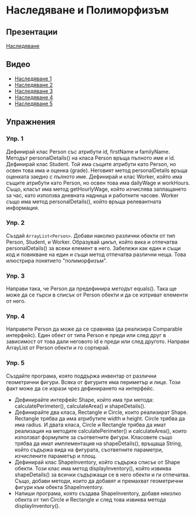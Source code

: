 # Наследяване и Полиморфизъм

## Презентации
[Наследяване](https://docs.google.com/presentation/d/1W3tLHj0riwMPVIoz_Bzm4UmKfxcdOevavVPF2glN81I/edit?usp=sharing)

## Видео
* [Наследяване 1](https://youtu.be/hlXon7_7Lms)
* [Наследяване 2](https://youtu.be/r1kUNPrMLSY)
* [Наследяване 3](https://youtu.be/k-Keo65nJEU)
* [Наследяване 4](https://youtu.be/brAMYDrCv2A)
* [Наследяване 5](https://youtu.be/5z5Nf5O4Vqw)

## Упражнения
 
###  Упр. 1
Дефинирай клас Person със атрибути id, firstName и familyName. Методът personalDetails() на класа Person връща пълното име и id. Дефинирай клас Student. Той има същите атрибути като Person, но освен това има и оценка (grade). Неговият метод personalDetails връща оценката заедно с пълното име. Дефинирай и клас Worker, който има същите атрибути като Person, но освен това има dailyWage и workHours. Също, класът има метод getHourlyWage, който изчислява заплащането за час, като използва дневната надница и работните часове. Worker също има метод personalDetails(), който връща релевантната информация.

###  Упр. 2
Създай `ArrayList<Person>`. Добави наколко различни обекти от тип Person, Student, и Worker. Образувай цикъл, който вика и отпечатва personalDetails() за всеки елемент в него. Забележи как един и същи код и повикване на един и същи метод отпечатва различни неща. Това илюстрира понятието "полиморфизъм". 

###  Упр. 3
Направи така, че Person да предефинира методът equals(). Така ще може да се търси в списък от Person обекти и да се изтриват елементи от него. 

###  Упр. 4
Направете Person да може да се сравнява (да реализира Comparable интерфейс). Един обект от типа Person е преди или след друг в зависимост от това дали неговото id е преди или след другото. Направи ArrayList от Person обекти и го сортирай.

###  Упр. 5
Създайте програма, която поддържа инвентар от различни геометрични фигури. Всяка от фигурите има периметър и лице. Този факт може да се изрази чрез дефинирането на интерфейс.
- Дефинирайте интерфейс Shape, който има три метода: calculatePerimeter(), calculateArea() и shapeDetails(). 
- Дефинирайте два класа, Rectangle и Circle, които реализират Shape. Rectangle трябва да има атрибутите width и height. Circle трябва да има radius. И двата класа, Circle и Rectangle трябва да имат реализация на методите calculatePerimeter() и calculateArea(), които използват формулите за съответните фигури. Класовете също трябва да имат имплементация на shapeDetails(), връщаща String, който съдържа вида на фигурата, съответните параметри, изчислените параметър и площ.
- Дефинирай клас ShapeInventory, който съдържа списък от Shape обекти. Този клас има метод displayInventory(), който извиква shapeDetails() за всички съдържащи се в него обекти и ги отпечатва. Също, добави методи, които да добавят и премахват геометрични фигури към обекта ShapeInventory. 
- Напиши програма, която създава ShapeInventory, добавя няколко обекта от тип Circle и Rectangle и след това извиква метода displayInventory().